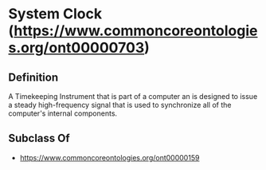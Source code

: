 # System Clock (https://www.commoncoreontologies.org/ont00000703)

## Definition
A Timekeeping Instrument that is part of a computer an is designed to issue a steady high-frequency signal that is used to synchronize all of the computer's internal components.

## Subclass Of
- https://www.commoncoreontologies.org/ont00000159

